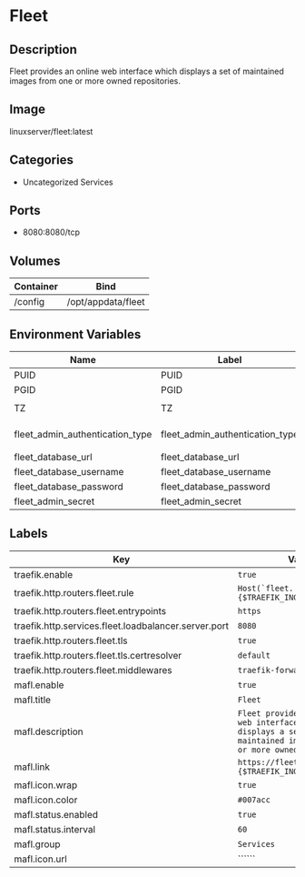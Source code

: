 # Fleet

## Description
Fleet provides an online web interface which displays a set of maintained images from one or more owned repositories.

## Image
linuxserver/fleet:latest

## Categories
- Uncategorized Services

## Ports
- 8080:8080/tcp

## Volumes
| Container | Bind |
|-----------|------|
| /config | /opt/appdata/fleet |

## Environment Variables
| Name | Label | Default | Description |
|------|-------|---------|-------------|
| PUID | PUID | ```1024``` | ```for UserID``` |
| PGID | PGID | ```100``` | ```for GroupID``` |
| TZ | TZ | ```Europe/Amsterdam``` | ```specify a timezone to use, see this [list](https://en.wikipedia.org/wiki/List_of_tz_database_time_zones#List).``` |
| fleet_admin_authentication_type | fleet_admin_authentication_type | ```DATABASE``` | ```A switch to define how Fleet manages user logins. If set to DATABASE, see the related optional params. Can be set to either DATABASE or PROPERTIES.``` |
| fleet_database_url | fleet_database_url | ```jdbc:mariadb://<url>:3306/fleet``` | ```The full JDBC connection string to the Fleet database``` |
| fleet_database_username | fleet_database_username | ```fleet_user``` | ```The username with the relevant GRANT permissions for the database``` |
| fleet_database_password | fleet_database_password | ```dbuserpassword``` | ```The database user's password.``` |
| fleet_admin_secret | fleet_admin_secret | ```randomstring``` | ```A string used as part of the password key derivation process.``` |

## Labels
| Key | Value |
|-----|-------|
| traefik.enable | ```true``` |
| traefik.http.routers.fleet.rule | ```Host(`fleet.{$TRAEFIK_INGRESS_DOMAIN}`)``` |
| traefik.http.routers.fleet.entrypoints | ```https``` |
| traefik.http.services.fleet.loadbalancer.server.port | ```8080``` |
| traefik.http.routers.fleet.tls | ```true``` |
| traefik.http.routers.fleet.tls.certresolver | ```default``` |
| traefik.http.routers.fleet.middlewares | ```traefik-forward-auth``` |
| mafl.enable | ```true``` |
| mafl.title | ```Fleet``` |
| mafl.description | ```Fleet provides an online web interface which displays a set of maintained images from one or more owned repositories.``` |
| mafl.link | ```https://fleet.{$TRAEFIK_INGRESS_DOMAIN}``` |
| mafl.icon.wrap | ```true``` |
| mafl.icon.color | ```#007acc``` |
| mafl.status.enabled | ```true``` |
| mafl.status.interval | ```60``` |
| mafl.group | ```Services``` |
| mafl.icon.url | `````` |

